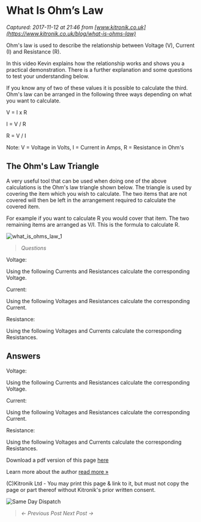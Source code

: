 # What Is Ohm’s Law

_Captured: 2017-11-12 at 21:46 from [www.kitronik.co.uk](https://www.kitronik.co.uk/blog/what-is-ohms-law)_

Ohm's law is used to describe the relationship between Voltage (V), Current (I) and Resistance (R).

In this video Kevin explains how the relationship works and shows you a practical demonstration. There is a further explanation and some questions to test your understanding below.

If you know any of two of these values it is possible to calculate the third. Ohm's law can be arranged in the following three ways depending on what you want to calculate.

V = I x R

I = V / R

R = V / I

Note: V = Voltage in Volts, I = Current in Amps, R = Resistance in Ohm's

## The Ohm's Law Triangle

A very useful tool that can be used when doing one of the above calculations is the Ohm's law triangle shown below. The triangle is used by covering the item which you wish to calculate. The two items that are not covered will then be left in the arrangement required to calculate the covered item.

For example if you want to calculate R you would cover that item. The two remaining items are arranged as V/I. This is the formula to calculate R.

![what_is_ohms_law_1](https://www.kitronik.co.uk/wp/wp-content/uploads/2014/01/what_is_ohms_law_1.jpg)

> _Questions_

Voltage:

Using the following Currents and Resistances calculate the corresponding Voltage.

Current:

Using the following Voltages and Resistances calculate the corresponding Current.

Resistance:

Using the following Voltages and Currents calculate the corresponding Resistances.

## Answers

Voltage:

Using the following Currents and Resistances calculate the corresponding Voltage.

Current:

Using the following Voltages and Resistances calculate the corresponding Current.

Resistance:

Using the following Voltages and Currents calculate the corresponding Resistances.

Download a pdf version of this page [here](https://www.kitronik.co.uk/pdf/What_is_Ohms_law.pdf)

Learn more about the author [read more »](https://www.kitronik.co.uk/about/geoff-hampson/)

(C)Kitronik Ltd - You may print this page & link to it, but must not copy the page or part thereof without Kitronik's prior written consent.

![Same Day Dispatch](https://www.kitronik.co.uk/img/banners/same_day_dispatch.png)

> _<- Previous Post Next Post ->_
